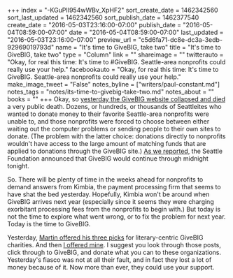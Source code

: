 +++
index = "-KGuPII954wWBv_XpHF2"
sort_create_date = 1462342560
sort_last_updated = 1462342560
sort_publish_date = 1462377540
create_date = "2016-05-03T23:16:00-07:00"
publish_date = "2016-05-04T08:59:00-07:00"
date = "2016-05-04T08:59:00-07:00"
last_updated = "2016-05-03T23:16:00-07:00"
preview_url = "c5d6fa71-dc8e-dc3a-3edb-92969019793d"
name = "It's time to GiveBIG, take two"
title = "It's time to GiveBIG, take two"
type = "Column"
link = ""
shareimage = ""
twitterauto = "Okay, for real this time: It's time to #GiveBIG. Seattle-area nonprofits could really use your help."
facebookauto = "Okay, for real this time: It's time to GiveBIG. Seattle-area nonprofits could really use your help."
make_image_tweet = "False"
notes_byline = ["writers/paul-constant.md"]
notes_tags = "notes/its-time-to-givebig-take-two.md"
notes_about = ""
books = ""
+++
Okay, so [yesterday the GiveBIG website collapsed and died](http://seattlereviewofbooks.com/notes/2016/05/03/a-quick-note-on-problems-with-givebig/) a very public death. Dozens, or hundreds, or thousands of Seattleites who wanted to donate money to their favorite Seattle-area nonprofits were unable to, and those nonprofits were forced to choose between either waiting out the computer problems or sending people to their own sites to donate. (The problem with the latter choice: donations directly to nonprofits wouldn't have access to the large amount of matching funds that are applied to donations through the GiveBIG site.) [As we reported](http://seattlereviewofbooks.com/notes/2016/05/03/a-quick-note-on-problems-with-givebig/), the Seattle Foundation announced that GiveBIG would continue through midnight tonight.

So. There will be plenty of time in the weeks ahead for nonprofits to demand answers from Kimbia, the payment processing firm that seems to have shat the bed yesterday. Hopefully, Kimbia won't be around when GiveBIG arrives next year (especially since it seems they were charging exorbitant processing fees from the nonprofits to begin with.) But today is not the time to explore what went wrong, or to fix the problem for next year. Today is the time to GiveBIG.

Yesterday, [Martin offered his three picks](http://seattlereviewofbooks.com/notes/2016/05/03/martins-picks-for-givebig/) for literary-centric GiveBIG charities. And then [I offered mine](http://seattlereviewofbooks.com/notes/2016/05/03/pauls-picks-for-givebig/). I suggest you look through those posts, click through to GiveBIG, and donate what you can to these organizations. Yesterday's fiasco was not at all their fault, and in fact they lost a lot of money because of it. Now more than ever, they could use your support.

